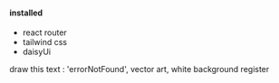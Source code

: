 #### installed
- react router
- tailwind css
- daisyUi

draw this text : 'errorNotFound',  vector art, white background 
register